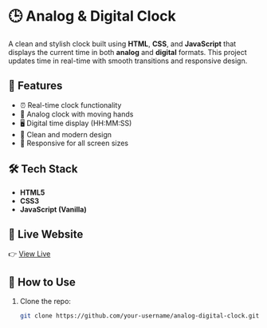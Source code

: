# 🕒 Analog & Digital Clock

A clean and stylish clock built using **HTML**, **CSS**, and **JavaScript** that displays the current time in both **analog** and **digital** formats. This project updates time in real-time with smooth transitions and responsive design.

## 🚀 Features

- ⏰ Real-time clock functionality  
- 🧭 Analog clock with moving hands  
- 🖥️ Digital time display (HH:MM:SS)  
- 🌙 Clean and modern design  
- 📱 Responsive for all screen sizes  

## 🛠️ Tech Stack

- **HTML5**  
- **CSS3**  
- **JavaScript (Vanilla)**

## 🔗 Live Website

👉 [View Live](https://m-hassanjavaid.github.io/My-Clock/)

## 📂 How to Use

1. Clone the repo:
   ```bash
   git clone https://github.com/your-username/analog-digital-clock.git
